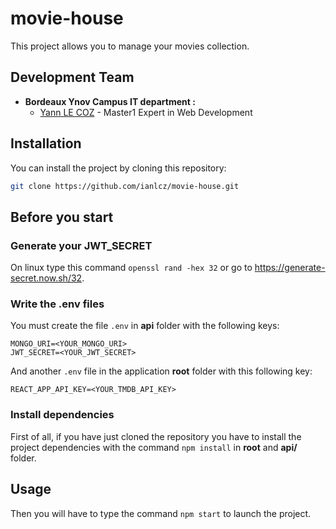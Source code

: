 # movie-house

This project allows you to manage your movies collection.

## Development Team

- **Bordeaux Ynov Campus IT department :**
  - [Yann LE COZ](https://github.com/ianlcz) - Master1 Expert in Web Development

## Installation

You can install the project by cloning this repository:

```sh
git clone https://github.com/ianlcz/movie-house.git
```

## Before you start

### Generate your JWT_SECRET

On linux type this command `openssl rand -hex 32` or go to https://generate-secret.now.sh/32.

### Write the .env files

You must create the file `.env` in **api** folder with the following keys:

```
MONGO_URI=<YOUR_MONGO_URI>
JWT_SECRET=<YOUR_JWT_SECRET>
```

And another `.env` file in the application **root** folder with this following key:

```
REACT_APP_API_KEY=<YOUR_TMDB_API_KEY>
```

### Install dependencies

First of all, if you have just cloned the repository you have to install the project dependencies with the command `npm install` in **root** and **api/** folder.

## Usage

Then you will have to type the command `npm start` to launch the project.
